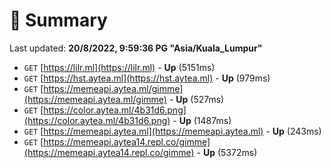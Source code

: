 # 📖 Summary
Last updated: **20/8/2022, 9:59:36 PG "Asia/Kuala_Lumpur"**

- `GET` [https://lilr.ml](https://lilr.ml) - **Up** (5151ms)
- `GET` [https://hst.aytea.ml](https://hst.aytea.ml) - **Up** (979ms)
- `GET` [https://memeapi.aytea.ml/gimme](https://memeapi.aytea.ml/gimme) - **Up** (527ms)
- `GET` [https://color.aytea.ml/4b31d6.png](https://color.aytea.ml/4b31d6.png) - **Up** (1487ms)
- `GET` [https://memeapi.aytea.ml](https://memeapi.aytea.ml) - **Up** (243ms)
- `GET` [https://memeapi.aytea14.repl.co/gimme](https://memeapi.aytea14.repl.co/gimme) - **Up** (5372ms)
